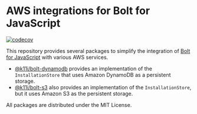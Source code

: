 # AWS integrations for Bolt for JavaScript

[![codecov](https://codecov.io/gh/komiya-atsushi/slack-bolt-aws/graph/badge.svg?token=TXWAYL4LMZ)](https://codecov.io/gh/komiya-atsushi/slack-bolt-aws)

This repository provides several packages to simplify the integration of [Bolt for JavaScript](https://github.com/slackapi/bolt-js) with various AWS services.

- [@k11i/bolt-dynamodb](/packages/bolt-dynamodb) provides an implementation of the `InstallationStore` that uses Amazon DynamoDB as a persistent storage.
- [@k11i/bolt-s3](/packages/bolt-s3) also provides an implementation of the `InstallationStore`, but it uses Amazon S3 as the persistent storage.

All packages are distributed under the MIT License.
